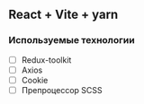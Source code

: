 ## React + Vite + yarn

### Используемые технологии
- [ ] Redux-toolkit
- [ ] Axios
- [ ] Cookie
- [ ] Препроцессор  SСSS
